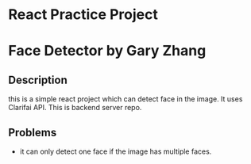 # React Practice Project

# Face Detector by Gary Zhang

## Description

this is a simple react project which can detect face in the image. It uses Clarifai API. This is backend server repo.

## Problems

- it can only detect one face if the image has multiple faces.
